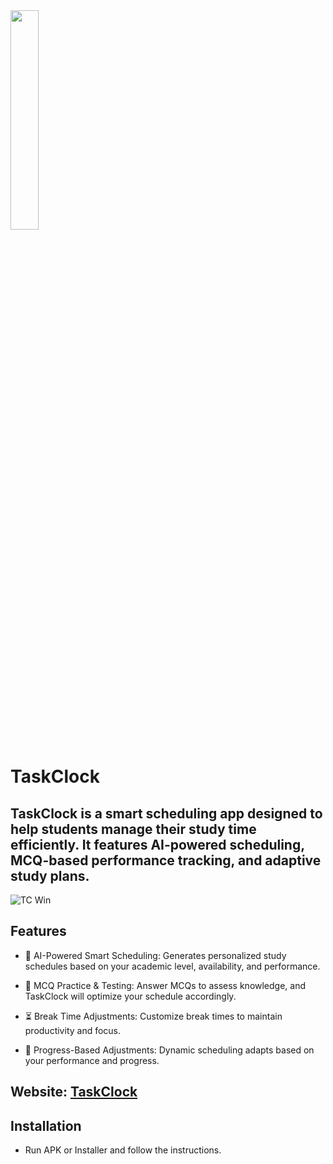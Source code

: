 <img src="https://github.com/user-attachments/assets/8e80fda9-8162-4f5f-a764-15f2f2d4db37" width=30% height=30%>

# TaskClock

## TaskClock is a smart scheduling app designed to help students manage their study time efficiently. It features AI-powered scheduling, MCQ-based performance tracking, and adaptive study plans.

![TC Win](https://github.com/user-attachments/assets/78e7afb0-b7f4-43e5-af9c-f13462e857b3)

## Features

- 📅 AI-Powered Smart Scheduling: Generates personalized study schedules based on your academic level, availability, and performance.

- 🧠 MCQ Practice & Testing: Answer MCQs to assess knowledge, and TaskClock will optimize your schedule accordingly.

- ⏳ Break Time Adjustments: Customize break times to maintain productivity and focus.

- 🔄 Progress-Based Adjustments: Dynamic scheduling adapts based on your performance and progress.

## Website: [TaskClock](https://eth4nplays.wixstudio.com/taskclock/)

## Installation

- Run APK or Installer and follow the instructions.
